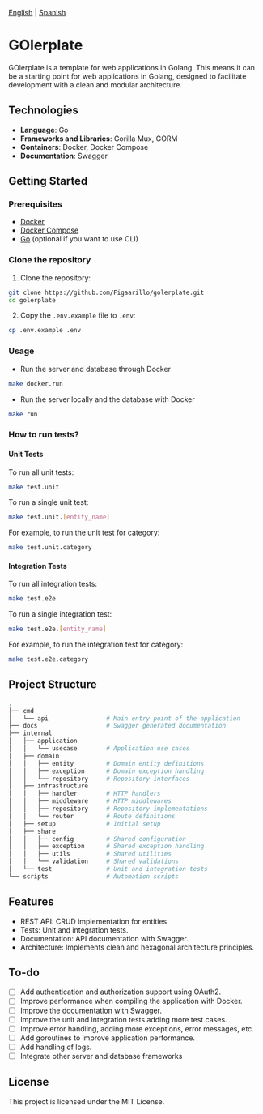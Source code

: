 [English](./README.md) | [Spanish](./README.es.md)

# GOlerplate

GOlerplate is a template for web applications in Golang. This means it can be a starting point for web applications in Golang, designed to facilitate development with a clean and modular architecture.

## Technologies

- **Language**: Go
- **Frameworks and Libraries**: Gorilla Mux, GORM
- **Containers**: Docker, Docker Compose
- **Documentation**: Swagger

## Getting Started

### Prerequisites

- [Docker](https://docs.docker.com/get-docker/)
- [Docker Compose](https://docs.docker.com/compose/)
- [Go](https://golang.org/doc/install) (optional if you want to use CLI)

### Clone the repository

1. Clone the repository:

```sh
git clone https://github.com/Figaarillo/golerplate.git
cd golerplate
```

2. Copy the `.env.example` file to `.env`:

```sh
cp .env.example .env
```

### Usage

- Run the server and database through Docker

```sh
make docker.run
```

- Run the server locally and the database with Docker

```sh
make run
```

### How to run tests?

#### Unit Tests

To run all unit tests:

```sh
make test.unit
```

To run a single unit test:

```sh
make test.unit.[entity_name]
```

For example, to run the unit test for category:

```sh
make test.unit.category
```

#### Integration Tests

To run all integration tests:

```sh
make test.e2e
```

To run a single integration test:

```sh
make test.e2e.[entity_name]
```

For example, to run the integration test for category:

```sh
make test.e2e.category
```

## Project Structure

```sh
.
├── cmd
│   └── api                # Main entry point of the application
├── docs                   # Swagger generated documentation
├── internal
│   ├── application
│   │   └── usecase        # Application use cases
│   ├── domain
│   │   ├── entity         # Domain entity definitions
│   │   ├── exception      # Domain exception handling
│   │   └── repository     # Repository interfaces
│   ├── infrastructure
│   │   ├── handler        # HTTP handlers
│   │   ├── middleware     # HTTP middlewares
│   │   ├── repository     # Repository implementations
│   │   └── router         # Route definitions
│   ├── setup              # Initial setup
│   ├── share
│   │   ├── config         # Shared configuration
│   │   ├── exception      # Shared exception handling
│   │   ├── utils          # Shared utilities
│   │   └── validation     # Shared validations
│   └── test               # Unit and integration tests
└── scripts                # Automation scripts
```

## Features

- REST API: CRUD implementation for entities.
- Tests: Unit and integration tests.
- Documentation: API documentation with Swagger.
- Architecture: Implements clean and hexagonal architecture principles.

## To-do

- [ ] Add authentication and authorization support using OAuth2.
- [ ] Improve performance when compiling the application with Docker.
- [ ] Improve the documentation with Swagger.
- [ ] Improve the unit and integration tests adding more test cases.
- [ ] Improve error handling, adding more exceptions, error messages, etc.
- [ ] Add goroutines to improve application performance.
- [ ] Add handling of logs.
- [ ] Integrate other server and database frameworks

<!--## Contributing-->
<!---->
<!--If you want to contribute to the project, please follow these steps:-->
<!---->
<!--1. Fork the repository.-->
<!--2. Create a branch (`git checkout -b feature/new-feature`).-->
<!--3. Make your changes (`git commit -am 'Add new feature'`).-->
<!--4. Push to the branch (`git push origin feature/new-feature`).-->
<!--5. Create a new Pull Request.-->

## License

This project is licensed under the MIT License.

